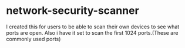 # network-security-scanner
I created this for users to be able to scan their own devices to see what ports are open.
Also i have it set to scan the first 1024 ports.(These are commonly used ports)
